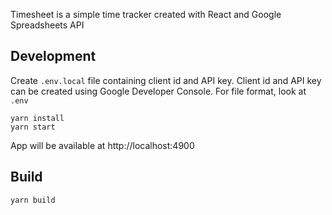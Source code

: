 Timesheet is a simple time tracker created with React and Google Spreadsheets API

## Development

Create `.env.local` file containing client id and API key. Client id and API key 
can be created using Google Developer Console. For file format, look at `.env`

```
yarn install
yarn start
```

App will be available at http://localhost:4900

## Build

```
yarn build
```